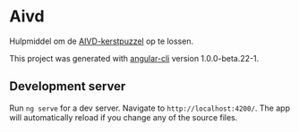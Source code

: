 # Aivd

Hulpmiddel om de [AIVD-kerstpuzzel](https://www.aivd.nl/onderwerpen/informatiebeveiliging/documenten/publicaties/2016/12/12/kerstpuzzel-2016) 
op te lossen.

This project was generated with [angular-cli](https://github.com/angular/angular-cli) version 1.0.0-beta.22-1.

## Development server
Run `ng serve` for a dev server. Navigate to `http://localhost:4200/`. The app will automatically reload if you change any of the source files.
